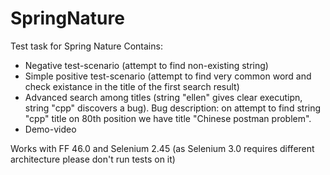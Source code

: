 # SpringNature
Test task for Spring Nature
Contains:
 - Negative test-scenario (attempt to find non-existing string)
 - Simple positive test-scenario (attempt to find very common word and check existance in the title of the first search result)
 - Advanced search among titles (string "ellen" gives clear executipn, string "cpp" discovers a bug). Bug description: on attempt
 to find string "cpp" title on 80th position we have title "Chinese postman problem".
 - Demo-video

 Works with FF 46.0 and Selenium 2.45 (as Selenium 3.0 requires different architecture please don't run tests on it)
